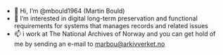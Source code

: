 - 👋 Hi, I’m @mbould1964 (Martin Bould)
- 👀 I’m interested in digital long-term preservation and functional requirements for systems that manages records and related issues
- 📫  i work at The National Archives of Norway and you can get hold of me by sending an e-mail to marbou@arkivverket.no
